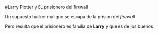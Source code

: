#Larry Plotter y EL prisionero del firewall

Un supuesto hacker maligno se escapa de la prision del *firewall*

Pero resulta que el prisionero es familia de **Larry** y que es de los buenos

